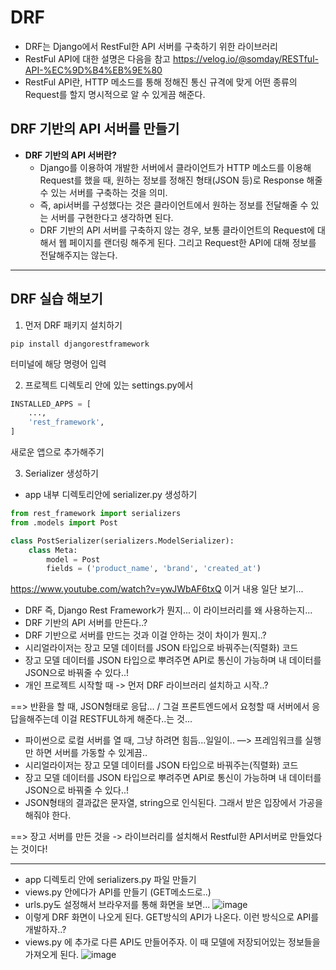 # DRF
- DRF는 Django에서 RestFul한 API 서버를 구축하기 위한 라이브러리
- RestFul API에 대한 설명은 다음을 참고 https://velog.io/@somday/RESTful-API-%EC%9D%B4%EB%9E%80
- RestFul API란, HTTP 메소드를 통해 정해진 통신 규격에 맞게 어떤 종류의 Request를 할지 명시적으로 알 수 있게끔 해준다.

## DRF 기반의 API 서버를 만들기
- **DRF 기반의 API 서버란?**
  - Django를 이용하여 개발한 서버에서 클라이언트가 HTTP 메소드를 이용해 Request를 했을 때, 원하는 정보를 정해진 형태(JSON 등)로 Response 해줄 수 있는 서버를 구축하는 것을 의미. 
  - 즉, api서버를 구성했다는 것은 클라이언트에서 원하는 정보를 전달해줄 수 있는 서버를 구현한다고 생각하면 된다.
  - DRF 기반의 API 서버를 구축하지 않는 경우, 보통 클라이언트의 Request에 대해서 웹 페이지를 랜더링 해주게 된다. 그리고 Request한 API에 대해 정보를 전달해주지는 않는다.

* * *

## DRF 실습 해보기
1. 먼저 DRF 패키지 설치하기
```
pip install djangorestframework
```
터미널에 해당 명령어 입력

2. 프로젝트 디렉토리 안에 있는 settings.py에서 
```python
INSTALLED_APPS = [
    ...,
    'rest_framework',
]
```
새로운 앱으로 추가해주기

3. Serializer 생성하기
- app 내부 디렉토리안에 serializer.py 생성하기
```python
from rest_framework import serializers
from .models import Post

class PostSerializer(serializers.ModelSerializer):
    class Meta:
        model = Post
        fields = ('product_name', 'brand', 'created_at')
```





https://www.youtube.com/watch?v=ywJWbAF6txQ 이거 내용 일단 보기...


- DRF 즉, Django Rest Framework가 뭔지... 이 라이브러리를 왜 사용하는지...
- DRF 기반의 API 서버를 만든다..?
- DRF 기반으로 서버를 만드는 것과 이걸 안하는 것이 차이가 뭔지..?
- 시리얼라이저는 장고 모델 데이터를 JSON 타입으로 바꿔주는(직렬화) 코드
- 장고 모델 데이터를 JSON 타입으로 뿌려주면 API로 통신이 가능하며 내 데이터를 JSON으로 바꿔줄 수 있다..!
- 개인 프로젝트 시작할 때 -> 먼저 DRF 라이브러리 설치하고 시작..?

==> 반환을 할 때, JSON형태로 응답... / 그걸 프론트엔드에서 요청할 때 서버에서 응답을해주는데 이걸 RESTFUL하게 해준다..는 것...
- 파이썬으로 로컬 서버를 열 때, 그냥 하려면 힘듬...일일이.. —> 프레임워크를 실행만 하면 서버를 가동할 수 있게끔..
- 시리얼라이저는 장고 모델 데이터를 JSON 타입으로 바꿔주는(직렬화) 코드
- 장고 모델 데이터를 JSON 타입으로 뿌려주면 API로 통신이 가능하며 내 데이터를 JSON으로 바꿔줄 수 있다..!
- JSON형태의 결과값은 문자열, string으로 인식된다. 그래서 받은 입장에서 가공을 해줘야 한다.

==> 장고 서버를 만든 것을 -> 라이브러리를 설치해서 Restful한 API서버로 만들었다는 것이다!

* * * 

- app 디렉토리 안에 serializers.py 파일 만들기
- views.py 안에다가 API를 만들기 (GET메소드로..)
- urls.py도 설정해서 브라우저를 통해 화면을 보면...
![image](https://user-images.githubusercontent.com/95380638/148948523-21eaae8d-3ce8-4a12-bf2d-534d83cd1f3d.png)
- 이렇게 DRF 화면이 나오게 된다. GET방식의 API가 나온다. 이런 방식으로 API를 개발하자..?
- views.py 에 추가로 다른 API도 만들어주자. 이 때 모델에 저장되어있는 정보들을 가져오게 된다.
![image](https://user-images.githubusercontent.com/95380638/148949980-155ccbdd-1ef0-41ee-8c4f-36b6f4219d29.png)
